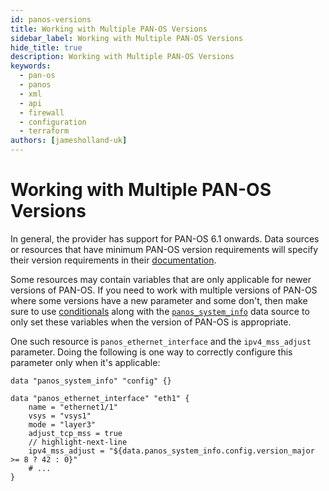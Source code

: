 ```yaml
---
id: panos-versions
title: Working with Multiple PAN-OS Versions
sidebar_label: Working with Multiple PAN-OS Versions
hide_title: true
description: Working with Multiple PAN-OS Versions
keywords:
  - pan-os
  - panos
  - xml
  - api
  - firewall
  - configuration
  - terraform
authors: [jamesholland-uk]
---
```


# Working with Multiple PAN-OS Versions

In general, the provider has support for PAN-OS 6.1 onwards. Data sources or resources that have minimum PAN-OS version requirements will specify their version requirements in their [documentation](https://registry.terraform.io/providers/PaloAltoNetworks/panos/latest/docs).

Some resources may contain variables that are only applicable for newer versions of PAN-OS. If you need to work with multiple versions of PAN-OS where some versions have a new parameter and some don't, then make sure to use [conditionals](https://www.terraform.io/docs/configuration/expressions/conditionals.html) along with the [`panos_system_info`](https://registry.terraform.io/providers/PaloAltoNetworks/panos/latest/docs/data-sources/system_info) data source to only set these variables when the version of PAN-OS is appropriate.

One such resource is `panos_ethernet_interface` and the `ipv4_mss_adjust` parameter. Doing the following is one way to correctly configure this parameter only when it's applicable:

```hcl
data "panos_system_info" "config" {}

data "panos_ethernet_interface" "eth1" {
    name = "ethernet1/1"
    vsys = "vsys1"
    mode = "layer3"
    adjust_tcp_mss = true
    // highlight-next-line
    ipv4_mss_adjust = "${data.panos_system_info.config.version_major >= 8 ? 42 : 0}"
    # ...
}
```
